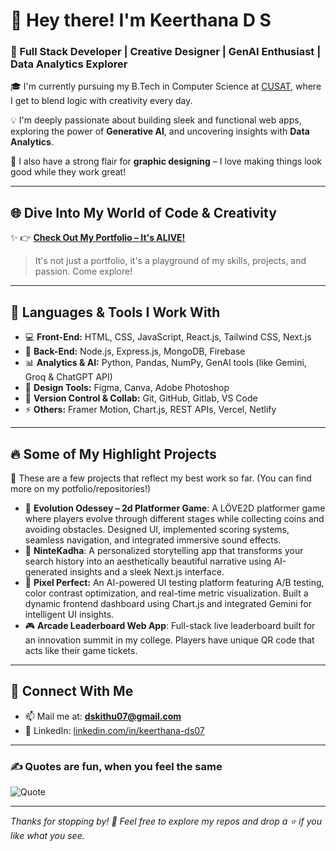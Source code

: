 # 👋 Hey there! I'm Keerthana D S

### 🚀 Full Stack Developer | Creative Designer | GenAI Enthusiast | Data Analytics Explorer

🎓 I'm currently pursuing my B.Tech in Computer Science at [CUSAT](https://cusat.ac.in), where I get to blend logic with creativity every day.

💡 I'm deeply passionate about building sleek and functional web apps, exploring the power of **Generative AI**, and uncovering insights with **Data Analytics**. 

🎨 I also have a strong flair for **graphic designing** – I love making things look good while they work great!

---

## 🌐 Dive Into My World of Code & Creativity  
✨ 👉 **[Check Out My Portfolio – It's ALIVE!](https://keerthana-portfolio-mu.vercel.app/)**  
> It's not just a portfolio, it's a playground of my skills, projects, and passion. Come explore!

---

## 🧰 Languages & Tools I Work With

- 💻 **Front-End:** HTML, CSS, JavaScript, React.js, Tailwind CSS, Next.js  
- 🔧 **Back-End:** Node.js, Express.js, MongoDB, Firebase  
- 📊 **Analytics & AI:** Python, Pandas, NumPy, GenAI tools (like Gemini, Groq & ChatGPT API)  
- 🎨 **Design Tools:** Figma, Canva, Adobe Photoshop  
- 💬 **Version Control & Collab:** Git, GitHub, Gitlab, VS Code  
- ⚡ **Others:** Framer Motion, Chart.js, REST APIs, Vercel, Netlify

---

## 🔥 Some of My Highlight Projects

🌟 These are a few projects that reflect my best work so far. (You can find more on my potfolio/repositories!)

- 🧠 **Evolution Odessey – 2d Platformer Game**: A LÖVE2D platformer game where players evolve through different stages while collecting coins and avoiding obstacles. Designed UI, implemented scoring systems, seamless navigation, and integrated immersive sound effects.
- 🎨 **NinteKadha**: A personalized storytelling app that transforms your search history into an aesthetically beautiful narrative using AI-generated insights and a sleek Next.js interface.
- 🧠 **Pixel Perfect:** An AI-powered UI testing platform featuring A/B testing, color contrast optimization, and real-time metric visualization. Built a dynamic frontend dashboard using Chart.js and integrated Gemini for intelligent UI insights.
- 🎮 **Arcade Leaderboard Web App**: Full-stack live leaderboard built for an innovation summit in my college. Players have unique QR code that acts like their game tickets.

---

## 💬 Connect With Me

- 📫 Mail me at: **dskithu07@gmail.com**
- 💼 LinkedIn: [linkedin.com/in/keerthana-ds07](https://www.linkedin.com/in/keerthana-ds07/)

---

### ✍️ Quotes are fun, when you feel the same
![Quote](https://quotes-github-readme.vercel.app/api?type=horizontal&theme=radical)

---

_Thanks for stopping by! 🌸 Feel free to explore my repos and drop a ⭐ if you like what you see._

